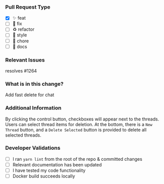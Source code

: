 ### Pull Request Type

<!-- For change type, change [ ] to [x]. -->

- [x] ✨ feat
- [ ] 🐛 fix
- [ ] ♻️ refactor
- [ ] 💄 style
- [ ] 🔨 chore
- [ ] 📝 docs

### Relevant Issues

resolves #1264

### What is in this change?

Add fast delete for chat

### Additional Information

By clicking the control button, checkboxes will appear next to the threads. Users can select thread items for deletion. At the bottom, there is a `New Thread` button, and a `Delete Selected` button is provided to delete all selected threads.

### Developer Validations

- [ ] I ran `yarn lint` from the root of the repo & committed changes
- [ ] Relevant documentation has been updated
- [ ] I have tested my code functionality
- [ ] Docker build succeeds locally
